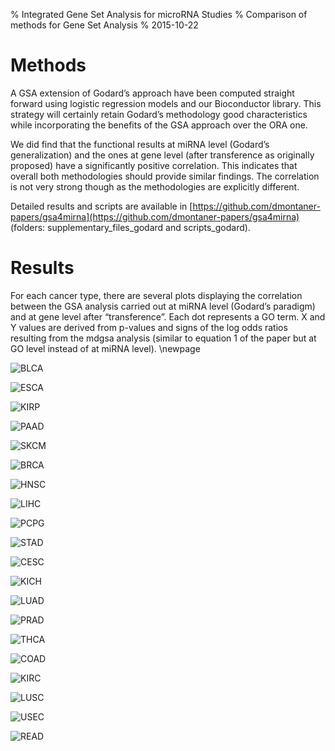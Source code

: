 % Integrated Gene Set Analysis for microRNA Studies
% Comparison of methods for Gene Set Analysis
% 2015-10-22



Methods
===============================================================

A GSA extension of Godard’s approach have been  computed straight forward using logistic regression
models and our Bioconductor library. This strategy will certainly retain Godard’s methodology good
characteristics while incorporating the benefits of the GSA approach over the ORA one.

We did find that the functional results at miRNA level (Godard’s generalization) and the ones at gene level (after transference as originally proposed)
have a significantly positive correlation. This indicates that overall both methodologies should provide
similar findings. The correlation is not very strong though as the methodologies are explicitly different.

Detailed results and scripts are available in [https://github.com/dmontaner-papers/gsa4mirna](https://github.com/dmontaner-papers/gsa4mirna)
(folders: supplementary_files_godard and scripts_godard).



Results
===============================================================

For each cancer type, there are several plots displaying the correlation between the GSA analysis carried out at miRNA level (Godard’s paradigm)
 and at gene level after “transference”. Each dot represents a GO term. 
 X and Y values are derived from p-values and signs of the log odds ratios resulting from the mdgsa analysis
  (similar to equation 1 of the paper but at GO level instead of at miRNA level).
\newpage

![BLCA](plots/gene_vs_mirna_level_gsa_blca.png)

![ESCA](plots/gene_vs_mirna_level_gsa_esca.png)

![KIRP](plots/gene_vs_mirna_level_gsa_kirp.png)

![PAAD](plots/gene_vs_mirna_level_gsa_paad.png)

![SKCM](plots/gene_vs_mirna_level_gsa_skcm.png)

![BRCA](plots/gene_vs_mirna_level_gsa_brca.png)

![HNSC](plots/gene_vs_mirna_level_gsa_hnsc.png)

![LIHC](plots/gene_vs_mirna_level_gsa_lihc.png)

![PCPG](plots/gene_vs_mirna_level_gsa_pcpg.png)

![STAD](plots/gene_vs_mirna_level_gsa_stad.png)

![CESC](plots/gene_vs_mirna_level_gsa_cesc.png)

![KICH](plots/gene_vs_mirna_level_gsa_kich.png)

![LUAD](plots/gene_vs_mirna_level_gsa_luad.png)

![PRAD](plots/gene_vs_mirna_level_gsa_prad.png)

![THCA](plots/gene_vs_mirna_level_gsa_thca.png)

![COAD](plots/gene_vs_mirna_level_gsa_coad.png)

![KIRC](plots/gene_vs_mirna_level_gsa_kirc.png)

![LUSC](plots/gene_vs_mirna_level_gsa_lusc.png)

![USEC](plots/gene_vs_mirna_level_gsa_ucec.png)

![READ](plots/gene_vs_mirna_level_gsa_read.png)
